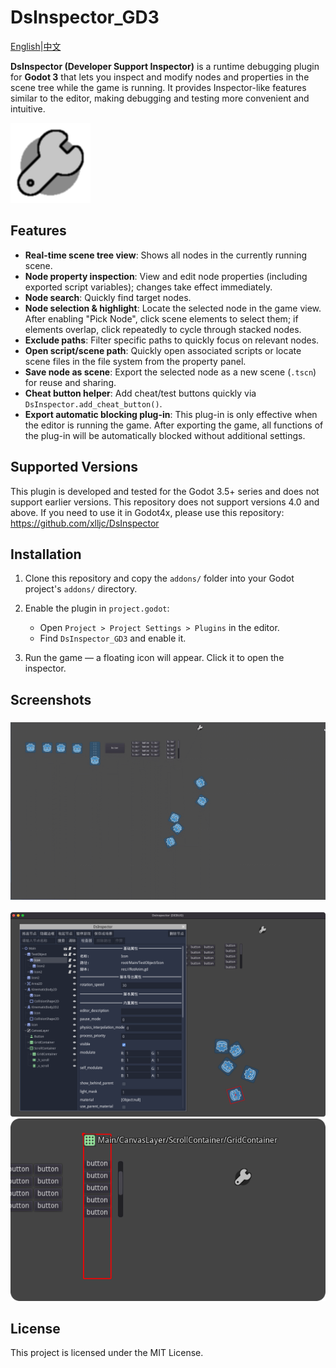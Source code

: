 # DsInspector_GD3

[English](README.md)|[中文](README_zh.md)

**DsInspector (Developer Support Inspector)** is a runtime debugging plugin for **Godot 3** that lets you inspect and modify nodes and properties in the scene tree while the game is running.
It provides Inspector-like features similar to the editor, making debugging and testing more convenient and intuitive.

![screenshot](addons/ds_inspector_gd3/icon/Icon.png)

## Features

- **Real-time scene tree view**: Shows all nodes in the currently running scene.
- **Node property inspection**: View and edit node properties (including exported script variables); changes take effect immediately.
- **Node search**: Quickly find target nodes.
- **Node selection & highlight**: Locate the selected node in the game view. After enabling "Pick Node", click scene elements to select them; if elements overlap, click repeatedly to cycle through stacked nodes.
- **Exclude paths**: Filter specific paths to quickly focus on relevant nodes.
- **Open script/scene path**: Quickly open associated scripts or locate scene files in the file system from the property panel.
- **Save node as scene**: Export the selected node as a new scene (`.tscn`) for reuse and sharing.
- **Cheat button helper**: Add cheat/test buttons quickly via `DsInspector.add_cheat_button()`.
- **Export automatic blocking plug-in**: This plug-in is only effective when the editor is running the game. After exporting the game, all functions of the plug-in will be automatically blocked without additional settings.

## Supported Versions

This plugin is developed and tested for the Godot 3.5+ series and does not support earlier versions.
This repository does not support versions 4.0 and above. If you need to use it in Godot4x, please use this repository: https://github.com/xlljc/DsInspector

## Installation

1. Clone this repository and copy the `addons/` folder into your Godot project's `addons/` directory.

2. Enable the plugin in `project.godot`:

   - Open `Project > Project Settings > Plugins` in the editor.
   - Find `DsInspector_GD3` and enable it.

3. Run the game — a floating icon will appear. Click it to open the inspector.

## Screenshots

### ![prevoew](docs/prevoew.gif)

![screenshot](docs/img1.png)
![screenshot](docs/img2.png)

## License

This project is licensed under the MIT License.
